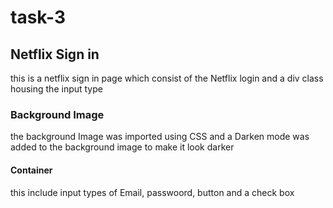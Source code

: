 # task-3

## Netflix Sign in
this is a netflix sign in page which consist of the Netflix login and a div class housing the input type

### Background Image
the background Image was imported using CSS and a Darken mode was added to the background image to make it look darker

#### Container
this include input types of Email, passwoord, button and a check box


